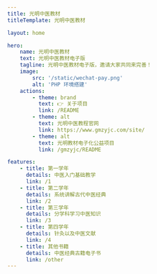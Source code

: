 ```yaml
---
title: 光明中医教材
titleTemplate: 光明中医教材

layout: home

hero:
    name: 光明中医教材
    text: 光明中医教材电子版
    tagline: 光明中医教材电子版，邀请大家共同来完善！
    image:
        src: '/static/wechat-pay.png'
        alt: 'PHP 环境搭建'
    actions:
        - theme: brand
          text: 👉 关于项目
          link: /README
        - theme: alt
          text: 光明中医教程官网
          link: https://www.gmzyjc.com/site/
        - theme: alt
          text: 光明教材电子化公益项目
          link: /gmzyjc/README

features:
    - title: 第一学年
      details: 中医入门基础教学
      link: /1
    - title: 第二学年
      details: 系统讲解古代中医经典
      link: /2
    - title: 第三学年
      details: 分学科学习中医知识
      link: /3
    - title: 第四学年
      details: 针灸以及中医文献
      link: /4
    - title: 其他书籍
      details: 中医经典古籍电子书
      link: /other
---
```


